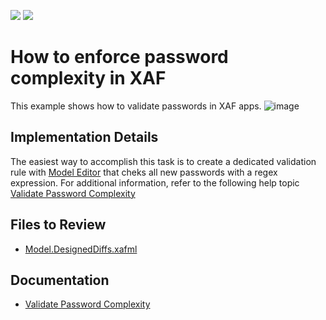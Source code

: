 <!-- default badges list -->
[![](https://img.shields.io/badge/Open_in_DevExpress_Support_Center-FF7200?style=flat-square&logo=DevExpress&logoColor=white)](https://supportcenter.devexpress.com/ticket/details/E2849)
[![](https://img.shields.io/badge/📖_How_to_use_DevExpress_Examples-e9f6fc?style=flat-square)](https://docs.devexpress.com/GeneralInformation/403183)
<!-- default badges end -->
# How to enforce password complexity in XAF
This example shows how to validate passwords in XAF apps.
![image](https://github.com/DevExpress-Examples/XAF_how-to-enforce-password-complexity-in-xaf-e2849/assets/14300209/522c4ee7-66b1-4579-a7f1-bd012a20237d)

## Implementation Details

The easiest way to accomplish this task is to create a dedicated validation rule with [Model Editor](https://docs.devexpress.com/eXpressAppFramework/112582/concepts/application-model/model-editor) that cheks all new passwords with a regex expression.
For additional information, refer to the following help topic [Validate Password Complexity](https://docs.devexpress.com/eXpressAppFramework/401909/validation/validate-password-complexity)


## Files to Review

* [Model.DesignedDiffs.xafml](CS/EF/PasswordComplEF/PasswordComplEF.Module/Model.DesignedDiffs.xafml) 

## Documentation 

- [Validate Password Complexity](https://docs.devexpress.com/eXpressAppFramework/401909/validation/validate-password-complexity)


